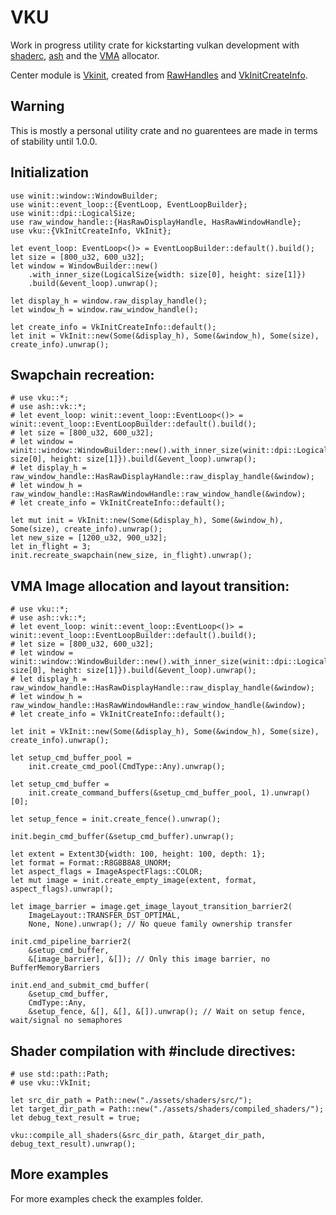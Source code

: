 # VKU
Work in progress utility crate for kickstarting vulkan development with [shaderc](https://docs.rs/shaderc/0.8.0/shaderc/index.html), [ash](https://docs.rs/ash/0.37.1+1.3.235/ash/index.html) and the [VMA](https://docs.rs/vk-mem-alloc/0.1.1/vk_mem_alloc/index.html) allocator.

Center module is [Vkinit](crate::init::VkInit), created from [RawHandles](https://docs.rs/raw-window-handle/0.5.0/raw_window_handle/index.html) and [VkInitCreateInfo](crate::create_info::VkInitCreateInfo).

## Warning
This is mostly a personal utility crate and no guarentees are made in terms of stability until 1.0.0.

## Initialization
```rust,no_run
use winit::window::WindowBuilder;
use winit::event_loop::{EventLoop, EventLoopBuilder};
use winit::dpi::LogicalSize;
use raw_window_handle::{HasRawDisplayHandle, HasRawWindowHandle};
use vku::{VkInitCreateInfo, VkInit};

let event_loop: EventLoop<()> = EventLoopBuilder::default().build();
let size = [800_u32, 600_u32];
let window = WindowBuilder::new()
    .with_inner_size(LogicalSize{width: size[0], height: size[1]})
    .build(&event_loop).unwrap();

let display_h = window.raw_display_handle();
let window_h = window.raw_window_handle();

let create_info = VkInitCreateInfo::default();
let init = VkInit::new(Some(&display_h), Some(&window_h), Some(size), create_info).unwrap();
```
## Swapchain recreation:
```rust,no_run
# use vku::*;
# use ash::vk::*;
# let event_loop: winit::event_loop::EventLoop<()> = winit::event_loop::EventLoopBuilder::default().build();
# let size = [800_u32, 600_u32];
# let window = winit::window::WindowBuilder::new().with_inner_size(winit::dpi::LogicalSize{width: size[0], height: size[1]}).build(&event_loop).unwrap();
# let display_h = raw_window_handle::HasRawDisplayHandle::raw_display_handle(&window);
# let window_h = raw_window_handle::HasRawWindowHandle::raw_window_handle(&window);
# let create_info = VkInitCreateInfo::default();

let mut init = VkInit::new(Some(&display_h), Some(&window_h), Some(size), create_info).unwrap();
let new_size = [1200_u32, 900_u32];
let in_flight = 3;
init.recreate_swapchain(new_size, in_flight).unwrap();
```
 ## VMA Image allocation and layout transition:
```rust,no_run
# use vku::*;
# use ash::vk::*;
# let event_loop: winit::event_loop::EventLoop<()> = winit::event_loop::EventLoopBuilder::default().build();
# let size = [800_u32, 600_u32];
# let window = winit::window::WindowBuilder::new().with_inner_size(winit::dpi::LogicalSize{width: size[0], height: size[1]}).build(&event_loop).unwrap();
# let display_h = raw_window_handle::HasRawDisplayHandle::raw_display_handle(&window);
# let window_h = raw_window_handle::HasRawWindowHandle::raw_window_handle(&window);
# let create_info = VkInitCreateInfo::default();

let init = VkInit::new(Some(&display_h), Some(&window_h), Some(size), create_info).unwrap();

let setup_cmd_buffer_pool =
    init.create_cmd_pool(CmdType::Any).unwrap();

let setup_cmd_buffer =
    init.create_command_buffers(&setup_cmd_buffer_pool, 1).unwrap()[0];
    
let setup_fence = init.create_fence().unwrap();

init.begin_cmd_buffer(&setup_cmd_buffer).unwrap();

let extent = Extent3D{width: 100, height: 100, depth: 1};
let format = Format::R8G8B8A8_UNORM;
let aspect_flags = ImageAspectFlags::COLOR;
let mut image = init.create_empty_image(extent, format, aspect_flags).unwrap();

let image_barrier = image.get_image_layout_transition_barrier2(
    ImageLayout::TRANSFER_DST_OPTIMAL,
    None, None).unwrap(); // No queue family ownership transfer

init.cmd_pipeline_barrier2(
    &setup_cmd_buffer,
    &[image_barrier], &[]); // Only this image barrier, no BufferMemoryBarriers

init.end_and_submit_cmd_buffer(
    &setup_cmd_buffer,
    CmdType::Any,
    &setup_fence, &[], &[], &[]).unwrap(); // Wait on setup fence, wait/signal no semaphores
```
## Shader compilation with #include directives:
```rust,no_run
# use std::path::Path;
# use vku::VkInit;

let src_dir_path = Path::new("./assets/shaders/src/");
let target_dir_path = Path::new("./assets/shaders/compiled_shaders/");
let debug_text_result = true;

vku::compile_all_shaders(&src_dir_path, &target_dir_path, debug_text_result).unwrap();
```

## More examples
For more examples check the examples folder.